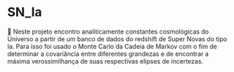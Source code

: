 # SN_Ia
🚀 Neste projeto encontro analiticamente constantes cosmológicas do Universo a partir de um banco de dados do redshift de Super Novas do tipo Ia. Para isso foi usado o Monte Carlo da Cadeia de Markov com o fim de determinar a covariância entre diferentes grandezas e de encontrar a máxima verossimilhança de suas respectivas elipses de incertezas.
